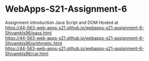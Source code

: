 # WebApps-S21-Assignment-6
Assignment introduction Java Script and DOM
Hosted at <br>
https://44-563-web-apps-s21.github.io/webapps-s21-assignment-6-Shivamkls96/pass.html <br>
https://44-563-web-apps-s21.github.io/webapps-s21-assignment-6-Shivamkls96/arithmetic.html <br>
https://44-563-web-apps-s21.github.io/webapps-s21-assignment-6-Shivamkls96/car.html 


